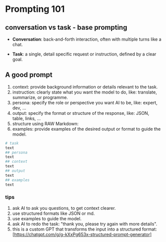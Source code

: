 # Prompting 101

## conversation vs task - base prompting

- **Conversation**: back-and-forth interaction, often with multiple turns like a chat.

- **Task**: a single, detail specific request or instruction, defined by a clear goal.

## A good prompt

1. context: provide background information or details relevant to the task.
2. instruction: clearly state what you want the model to do, like: translate, summarize, or programme.
3. persona: specify the role or perspective you want AI to be, like: expert, dev, ...
4. output: specify the format or structure of the response, like: JSON, table, links, ...
5. structure using RAW Markdown:
6. examples: provide examples of the desired output or format to guide the model.

```bash
# task
text
## persona
text
## context
text
## output
text
## examples
text
```

### tips

1. ask AI to ask you questions, to get context clearer.
2. use structured formats like JSON or md.
3. use examples to guide the model.
4. ask AI to redo the task: "thank you, please try again with more details".
5. this is a custom GPT that transforms the input into a structured format:
   [https://chatgpt.com/g/g-kXxPg653x-structured-prompt-generator]
